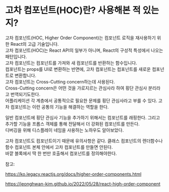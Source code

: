 # 고차 컴포넌트(HOC)란? 사용해본 적 있는지?

고차 컴포넌트(HOC, Higher Order Component)는 컴포넌트 로직을 재사용하기 위한 React의 고급 기술입니다.   
고차 컴포넌트(HOC)는 React API의 일부가 아니며, React의 구성적 특성에서 나오는 패턴입니다.  
고차 컴포넌트는 컴포넌트를 가져와 새 컴포넌트를 반환하는 함수입니다.  
컴포넌트는 props를 UI로 변환하는 반면에, 고차 컴포넌트는 컴포넌트를 새로운 컴포넌트로 변환합니다.  
고차 컴포넌트는 Cross-Cutting concern하는데 사용된다.   
Cross-Cutting concern은 어떤 것을 가로지르는 관심사라 하여 횡단 관심사 분리라고 번역되기도한다.  
어플리케이션 각 계층에서 공통적으로 필요한 문제를 횡단 관심사라고 부를 수 있다. 고차 컴포넌트는 이런 공통의 기능을 해결하는 역할을 한다.

일반 컴포넌트에 횡단 관심사 기능을 추가하기 위해서는 컴포넌트를 래핑한다. 그리고 추가할 기능을 프롭스 객체를 통해 전달해서 더 강화된 컴포넌트를 만든다.  
디버깅을 위해 디스플레이 네임을 사용하는 노하우도 알아보았다.

고차 컴포넌트도 컴포넌트이기 때문에 유의사항은 같다. 클래스 컴포넌트의 렌더함수나 함수 컴포넌트 본체 안에서 고차 컴포넌트를 만들면 안된다.  
바깥 블록에서 딱 한 번만 호출해서 컴포넌트를 정의해야한다.

  참고:  
  
https://ko.legacy.reactjs.org/docs/higher-order-components.html  
  
https://jeonghwan-kim.github.io/2022/05/28/react-high-order-component
